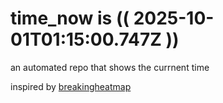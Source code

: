 # time_now is (( 2025-10-01T01:15:00.747Z ))

an automated repo that shows the currnent time

inspired by [breakingheatmap](https://github.com/breakingheatmap/breakingheatmap)